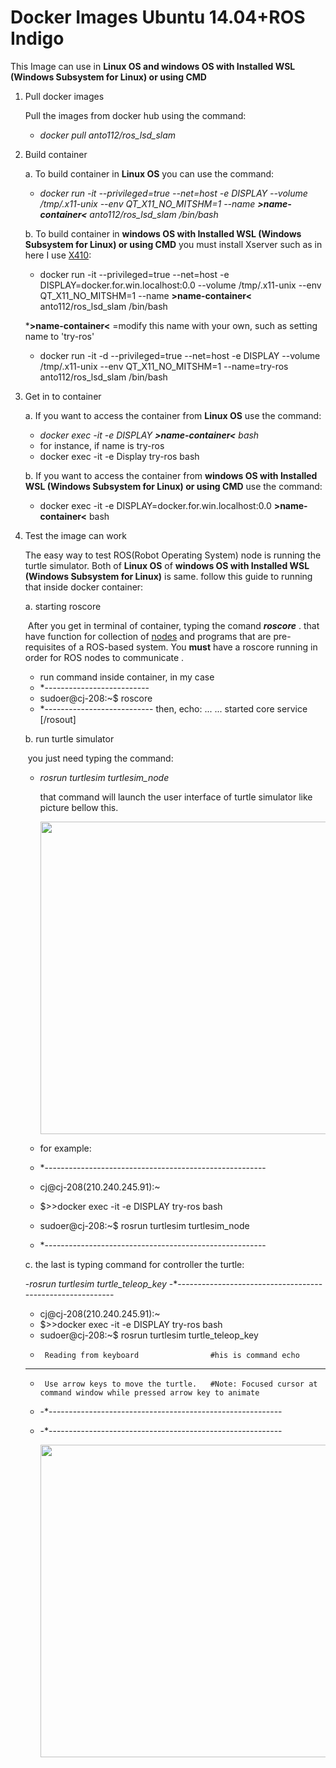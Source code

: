 # Docker Images Ubuntu 14.04+ROS Indigo

This Image can use in **Linux OS and windows OS with Installed WSL (Windows Subsystem for Linux) or using CMD**

1. Pull docker images 

   Pull the images from docker hub using the command:

   - *docker pull anto112/ros_lsd_slam*

2. Build container

   a. To build container in **Linux OS** you can use the command:

   - *docker run -it --privileged=true --net=host -e DISPLAY --volume /tmp/.x11-unix --env QT_X11_NO_MITSHM=1 --name **>name-container<** anto112/ros_lsd_slam /bin/bash*   

   b. To build container in **windows OS with Installed WSL (Windows Subsystem for Linux) or using CMD** you must install Xserver such as in here I use [X410](https://token2shell.com/howto/x410/):

   - docker run -it --privileged=true --net=host -e DISPLAY=docker.for.win.localhost:0.0 --volume /tmp/.x11-unix --env QT_X11_NO_MITSHM=1 --name **>name-container<** anto112/ros_lsd_slam /bin/bash
  
   ***>name-container<** =modify this name with your own, such as setting name to 'try-ros'
   -  docker run -it -d --privileged=true --net=host -e DISPLAY --volume /tmp/.x11-unix --env QT_X11_NO_MITSHM=1 --name=try-ros anto112/ros_lsd_slam /bin/bash 
3. Get in to container

   a. If you want to access the container from **Linux OS** use the command:

   - *docker exec -it -e DISPLAY **>name-container<** bash*
   - for instance, if name is try-ros
   -  docker exec -it -e Display try-ros bash

   b. If you want to access the container from **windows OS with Installed WSL (Windows Subsystem for Linux) or using CMD** use the command:

   - docker exec -it -e DISPLAY=docker.for.win.localhost:0.0 **>name-container<** bash

4. Test the image can work

   The easy way to test ROS(Robot Operating System) node is running the turtle simulator. Both  of **Linux OS** of **windows OS with Installed WSL (Windows Subsystem for Linux)** is same. follow this guide to running that inside docker container:

   a. starting roscore 

   ​		After you get in terminal of container, typing the comand ***roscore*** . that have function for collection of [nodes](http://wiki.ros.org/Nodes) and programs that are pre-requisites of a ROS-based system. You **must** have a roscore running in order for ROS nodes to communicate .
   - run command inside container, in my case
   - *--------------------------
   - sudoer@cj-208:~$ roscore
   - *---------------------------
   then, echo:
   ...
   ...
   started core service [/rosout]

   
   b. run turtle simulator

   ​		you just need typing the command:

   - *rosrun turtlesim turtlesim_node*

     that command will launch the user interface of turtle simulator like picture bellow this.

     <img src="Images/2.png" width="550" height="500"/>
    -  for example:
    - *-------------------------------------------------------
    -  cj@cj-208(210.240.245.91):~
    -  $>>docker exec -it -e DISPLAY try-ros bash
    -  sudoer@cj-208:~$ rosrun turtlesim turtlesim_node 
    - *-------------------------------------------------------
     
   c. the last is typing command for controller the turtle:

    -*rosrun turtlesim turtle_teleop_key*
    -*----------------------------------------------------------
    -  cj@cj-208(210.240.245.91):~
    -  $>>docker exec -it -e DISPLAY try-ros bash
    -  sudoer@cj-208:~$ rosrun turtlesim turtle_teleop_key 
    -      Reading from keyboard                #his is command echo 
    -      ---------------------------
    -      Use arrow keys to move the turtle.   #Note: Focused cursor at command window while pressed arrow key to animate 
    - -*----------------------------------------------------------
      
    - -*----------------------------------------------------------

      <img src="Images/3.png" width="550" height="500"/>

      
